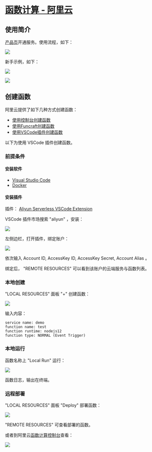 # [函数计算 - 阿里云](https://help.aliyun.com/product/50980.html)

## 使用简介

[产品页](https://www.aliyun.com/product/fc)开通服务。使用流程，如下：

![](images/serverless/flow.png)

新手示例，如下：

![](images/serverless/guide_0.png)

![](images/serverless/guide_1.png)

## 创建函数

阿里云提供了如下几种方式创建函数：

* [使用控制台创建函数](https://help.aliyun.com/document_detail/51783.html)
* [使用Funcraft创建函数](https://help.aliyun.com/document_detail/155100.html)
* [使用VSCode插件创建函数](https://help.aliyun.com/document_detail/155679.html)

以下为使用 VSCode 插件创建函数。

### 前提条件

#### 安装软件

* [Visual Studio Code](https://code.visualstudio.com/)
* [Docker](https://docs.docker.com/get-docker/)

#### 安装插件

插件： [Aliyun Serverless VSCode Extension](https://github.com/alibaba/serverless-vscode/)

VSCode 插件市场搜索 "aliyun" ，安装：

![](images/serverless/code_aliyun_ext.png)

左侧边栏，打开插件，绑定账户：

![](images/serverless/code_aliyun_bind.png)

依次输入 Account ID, AccessKey ID, AccessKey Secret, Account Alias 。

绑定后， "REMOTE RESOURCES" 可以看到该账户的云端服务与函数列表。

### 本地创建

"LOCAL RESOURCES" 面板 "+" 创建函数：

![](images/serverless/code_fc_create.png)

输入内容：

    service name: demo
    function name: test
    function runtime: nodejs12
    function type: NORMAL (Event Trigger)

### 本地运行

函数名称上 "Local Run" 运行：

![](images/serverless/code_fc_run.png)

函数日志，输出在终端。

### 远程部署

"LOCAL RESOURCES" 面板 "Deploy" 部署函数：

![](images/serverless/code_fc_deploy.png)

"REMOTE RESOURCES" 可查看部署的函数。

或者到阿里云[函数计算控制台](https://fc.console.aliyun.com)查看：

![](images/serverless/demo_test.png)
